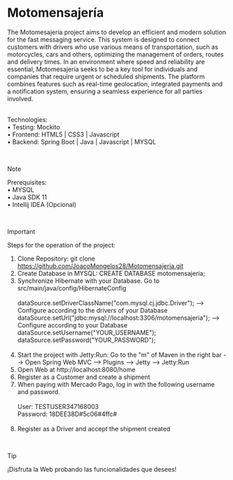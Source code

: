 # Motomensajería

The Motomesajería project aims to develop an efficient and modern solution for the fast messaging service. This system is designed to connect customers with drivers who use various means of transportation, such as motorcycles, cars and others, optimizing the management of orders, routes and delivery times. In an environment where speed and reliability are essential, Motomesajería seeks to be a key tool for individuals and companies that require urgent or scheduled shipments. The platform combines features such as real-time geolocation, integrated payments and a notification system, ensuring a seamless experience for all parties involved.<br><br>

Technologies:<br>
•	Testing: Mockito<br>
•	Frontend: HTML5 | CSS3 | Javascript<br>
•	Backend: Spring Boot | Java | Javascript | MYSQL<br>

<br>

> [!NOTE]
> Prerequisites:<br>
> • MYSQL<br>
> • Java SDK 11<br>
> • Intellij IDEA (Opcional)

<br>

> [!IMPORTANT]
>Steps for the operation of the project:
>1.	Clone Repository: git clone https://github.com/JoacoMongelos28/Motomensajeria.git
>2.	Create Database in MYSQL: CREATE DATABASE motomensajeria;
>3.	Synchronize Hibernate with your Database. Go to src/main/java/config/HibernateConfig
><br><br>dataSource.setDriverClassName("com.mysql.cj.jdbc.Driver");   --> Configure according to the drivers of your Database<br>
>dataSource.setUrl("jdbc:mysql://localhost:3306/motomensajeria");  --> Configure according to your Database<br>
>dataSource.setUsername("YOUR_USERNAME");<br>
>dataSource.setPassword("YOUR_PASSWORD");<br><br>
>4.	Start the project with Jetty:Run: Go to the "m" of Maven in the right bar --> Open Spring Web MVC --> Plugins --> Jetty --> Jetty:Run
>5. Open Web at http://localhost:8080/home
>6.	Register as a Customer and create a shipment
>7.	When paying with Mercado Pago, log in with the following username and password.<br><br>
>User: TESTUSER347168003<br>
>Password: 18DEE38D#5c06#4ffc#<br><br>
>8.	Register as a Driver and accept the shipment created

<br>

> [!TIP]
> ¡Disfruta la Web probando las funcionalidades que desees!
